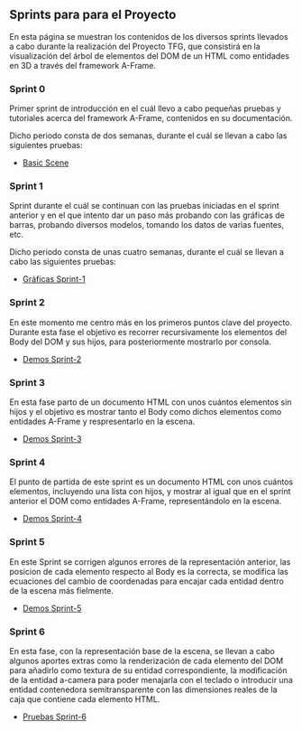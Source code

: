 ## Sprints para para el Proyecto

En esta página se muestran los contenidos de los diversos sprints llevados a cabo durante la realización del Proyecto TFG, que consistirá 
en la visualización del árbol de elementos del DOM de un HTML como entidades en 3D a través del framework A-Frame.

### Sprint 0

Primer sprint de introducción en el cuál llevo a cabo pequeñas pruebas y tutoriales acerca del framework A-Frame, contenidos en su documentación.

Dicho periodo consta de dos semanas, durante el cuál se llevan a cabo las siguientes pruebas:

* [Basic Scene](BasicScene2/README.md)


### Sprint 1

Sprint durante el cuál se continuan con las pruebas iniciadas en el sprint anterior y en el que intento dar un paso más probando con las gráficas de barras, probando diversos modelos, tomando los datos de varias fuentes, etc.

Dicho periodo consta de unas cuatro semanas, durante el cuál se llevan a cabo las siguientes pruebas:

* [Gráficas Sprint-1](Sprint1/README.md)


### Sprint 2

En este momento me centro más en los primeros puntos clave del proyecto. Durante esta fase el objetivo es recorrer recursivamente los elementos del Body del DOM y sus hijos, para posteriormente mostrarlo por consola. 

* [Demos Sprint-2](Sprint2/README.md)


### Sprint 3

En esta fase parto de un documento HTML con unos cuántos elementos sin hijos y el objetivo es mostrar tanto el Body como dichos elementos como entidades A-Frame y respresentarlo en la escena.

* [Demos Sprint-3](Sprint3/README.md)


### Sprint 4
El punto de partida de este sprint es un documento HTML con unos cuántos elementos, incluyendo una lista con hijos, y mostrar al igual que en el sprint anterior el DOM como entidades A-Frame, representándolo en la escena.

* [Demos Sprint-4](Sprint4/README.md)


### Sprint 5
En este Sprint se corrigen algunos errores de la representación anterior, las posicion de cada elemento respecto al Body es la correcta, se modifica las ecuaciones del cambio de coordenadas para encajar cada entidad dentro de la escena más fielmente.

* [Demos Sprint-5](Sprint5/README.md)


### Sprint 6
En esta fase, con la representación base de la escena, se llevan a cabo algunos aportes extras como la renderización de cada elemento del DOM para añadirlo como textura de su entidad correspondiente, la modificación de la entidad a-camera para poder menajarla con el teclado o introducir una entidad contenedora semitransparente con las dimensiones reales de la caja que contiene cada elemento HTML.

* [Pruebas Sprint-6](Sprint6_Pruebas/README.md)









